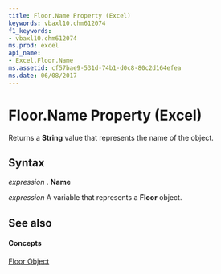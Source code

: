 ```yaml
---
title: Floor.Name Property (Excel)
keywords: vbaxl10.chm612074
f1_keywords:
- vbaxl10.chm612074
ms.prod: excel
api_name:
- Excel.Floor.Name
ms.assetid: cf57bae9-531d-74b1-d0c8-80c2d164efea
ms.date: 06/08/2017
---
```



# Floor.Name Property (Excel)

Returns a  **String** value that represents the name of the object.


## Syntax

 _expression_ . **Name**

 _expression_ A variable that represents a **Floor** object.


## See also


#### Concepts


[Floor Object](Excel.Floor(objec).md)

